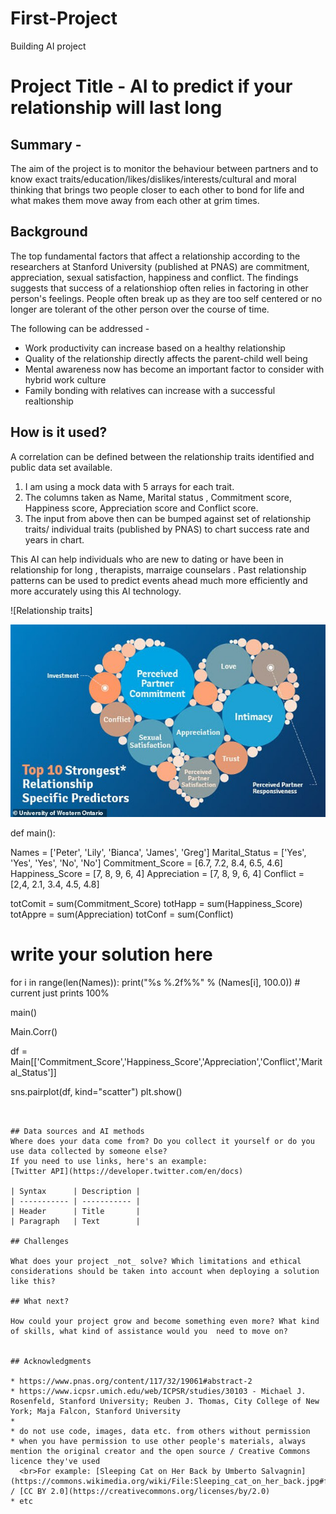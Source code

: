 # First-Project
Building AI project

# Project Title - AI to predict if your relationship will last long

## Summary - 

The aim of the project is to monitor the behaviour between partners and to know exact traits/education/likes/dislikes/interests/cultural and moral thinking that brings two people closer to each other to bond for life and what makes them move away from each other at grim times.

## Background

The top fundamental factors that affect a relationship according to the researchers at Stanford University (published at PNAS) are commitment, appreciation, sexual satisfaction, happiness and conflict. The findings suggests that success of a relationshiop often relies in factoring in other person's feelings. People often break up as they are too self centered or no longer are tolerant of the other person over the course of time.

The following can be addressed -

* Work productivity can increase based on a healthy relationship 
* Quality of the relationship directly affects the parent-child well being
* Mental awareness now has become an important factor to consider with hybrid work culture
* Family bonding with relatives can increase with a successful realtionship


## How is it used?

A correlation can be defined between the relationship traits identified and public data set available. 

1) I am using a mock data with 5 arrays for each trait.
2) The columns taken as Name, Marital status , Commitment score, Happiness score, Appreciation score and Conflict score.
3) The input from above then can be bumped against set of relationship traits/ individual traits (published by PNAS) to chart success rate and years in chart.

This AI can help individuals who are new to dating or have been in relationship for long , therapists, marraige counselars . Past relationship patterns can be used to predict events ahead much more efficiently and more accurately using this AI technology.

![Relationship traits]

<img src="https://github.com/Priyanka-Dcosta/First-Project/blob/main/31304986-8569947-image-a-14_1595972850088.jpg" width="600">


def main():

   Names = ['Peter', 'Lily', 'Bianca', 'James', 'Greg']
   Marital_Status = ['Yes', 'Yes', 'Yes', 'No', 'No']
   Commitment_Score = [6.7, 7.2, 8.4, 6.5, 4.6]   
   Happiness_Score = [7, 8, 9, 6, 4]
   Appreciation = [7, 8, 9, 6, 4]
   Conflict = [2,4, 2.1, 3.4, 4.5, 4.8]
   
   totComit = sum(Commitment_Score)
   totHapp = sum(Happiness_Score)
   totAppre = sum(Appreciation)
   totConf = sum(Conflict)
   
   # write your solution here

   for i in range(len(Names)):
      print("%s %.2f%%" % (Names[i], 100.0))    # current just prints 100%

main()

Main.Corr()

df = Main[['Commitment_Score','Happiness_Score','Appreciation','Conflict','Marital_Status']]

sns.pairplot(df, kind="scatter")
plt.show()


```


## Data sources and AI methods
Where does your data come from? Do you collect it yourself or do you use data collected by someone else?
If you need to use links, here's an example:
[Twitter API](https://developer.twitter.com/en/docs)

| Syntax      | Description |
| ----------- | ----------- |
| Header      | Title       |
| Paragraph   | Text        |

## Challenges

What does your project _not_ solve? Which limitations and ethical considerations should be taken into account when deploying a solution like this?

## What next?

How could your project grow and become something even more? What kind of skills, what kind of assistance would you  need to move on? 


## Acknowledgments

* https://www.pnas.org/content/117/32/19061#abstract-2 
* https://www.icpsr.umich.edu/web/ICPSR/studies/30103 - Michael J. Rosenfeld, Stanford University; Reuben J. Thomas, City College of New York; Maja Falcon, Stanford University
* 
* do not use code, images, data etc. from others without permission
* when you have permission to use other people's materials, always mention the original creator and the open source / Creative Commons licence they've used
  <br>For example: [Sleeping Cat on Her Back by Umberto Salvagnin](https://commons.wikimedia.org/wiki/File:Sleeping_cat_on_her_back.jpg#filelinks) / [CC BY 2.0](https://creativecommons.org/licenses/by/2.0)
* etc
